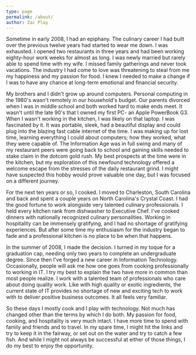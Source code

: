 ```yaml
---
type: page
permalink: /about/
author: Zac Play
---
```


Sometime in early 2008, I had an epiphany. The culinary career I had built over the previous twelve years had started to wear me down. I was exhausted. I opened two restaurants in three years and had been working eighty-hour work weeks for almost as long. I was newly married but rarely able to spend time with my wife. I missed family gatherings and never took vacations. The industry I had come to love was threatening to steal from me my happiness and my passion for food. I knew I needed to make a change if I was to have any chance at long-term emotional and financial security.

My brothers and I didn't grow up around computers. Personal computing in the 1980's wasn't remotely in our household's budget. Our parents divorced when I was in middle school and both worked hard to make ends meet. It wasn't until the late 90's that I owned my first PC- an Apple PowerBook G3. When I wasn't working in the kitchen, I was likely on that laptop. I was fascinated by it. It was portable, sleek, had a beautiful display and could plug into the blazing fast cable internet of the time. I was making up for lost time, learning everything I could about computers; how they worked, what they were capable of. The Information Age was in full swing and many of my restaurant peers were going back to school and gaining skills needed to stake claim in the dotcom gold rush. My best prospects at the time were in the kitchen, but my exploration of this newfound technology offered a welcome escape from the stresses of the daily restaurant grind. I might have suspected this hobby would prove valuable one day, but I was focused on a different journey.

For the next ten years or so, I cooked. I moved to Charleston, South Carolina and back and spent a couple years on North Carolina's Crystal Coast. I had the good fortune to work alongside very talented culinary professionals. I held every kitchen rank from dishwasher to Executive Chef. I've cooked dinners with nationally recognized culinary personalities. Working in hospitality can be immensely gratifying, and I had no shortage of gratifying experiences. But after some time my enthusiasm for the industry began to fade and a professional kitchen is no place to be when that happens.

In the summer of 2008, I made the decision. I turned in my toque for a graduation cap, needing only two years to complete an undergraduate degree. Since then I've forged a new career in Information Technology. Occasionally, people will ask me how one goes from cooking professionally to working in IT. I try my best to explain the two have more in common than most people realize. I work with a talented team of professionals who care about doing quality work. Like with high quality or exotic ingredients, the current state of IT provides no shortage of new and exciting tech to work with to deliver positive business outcomes. It all feels very familiar.

So these days I mostly cook and I play with technology. Not much has changed other than the terms by which I do both. My passion for food, cooking, and hospitality is very much intact. I have more time to spend with family and friends and to travel. In my spare time, I might hit the links and try to keep it in the fairway, or set out on the water and try to catch a few fish. And while I might not always be successful at either of those things, I do my best to enjoy the opportunity.